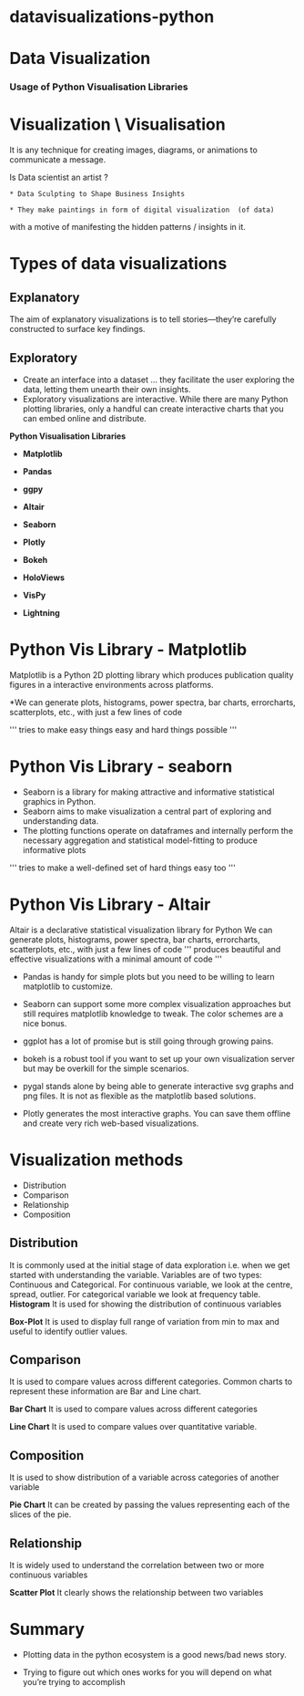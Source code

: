 # datavisualizations-python

# Data Visualization 
### Usage of Python Visualisation Libraries

# Visualization \ Visualisation

It is any technique for creating images, diagrams, or animations to communicate a message.

Is Data scientist an artist ?

	* Data Sculpting to Shape Business Insights
	
	* They make paintings in form of digital visualization  (of data) 
   with a motive of manifesting  the hidden patterns / insights in it.
	
# Types of data visualizations
## Explanatory
The aim of explanatory visualizations is to tell stories—they’re carefully constructed to surface key findings.

## Exploratory
* Create an interface into a dataset … they facilitate the user exploring the data, letting them unearth their own insights.
* Exploratory visualizations are interactive. While there are many Python plotting libraries, only a handful can create interactive charts that you can embed online and distribute. 

**Python Visualisation Libraries**

   * **Matplotlib** 
   
   * **Pandas**
   
   * **ggpy** 
   
   * **Altair** 
   
   * **Seaborn** 
   
   * **Plotly** 
   
   * **Bokeh** 
   
   * **HoloViews** 
   
   * **VisPy** 
   
   * **Lightning**

# Python Vis Library - Matplotlib 
Matplotlib is a Python 2D plotting library which produces publication quality figures in a interactive environments across platforms.

*We can generate plots, histograms, power spectra, bar charts, errorcharts, scatterplots, etc., with just a few lines of code

'''
tries to make easy things easy and 
 hard things possible
'''
 
# Python Vis Library - seaborn
* Seaborn is a library for making attractive and informative statistical graphics in Python.
* Seaborn aims to make visualization a central part of exploring and understanding data.
* The plotting functions operate on dataframes and internally perform the necessary aggregation and  statistical model-fitting to produce informative plots

'''
tries to make a well-defined set of 
 hard things easy too
'''

# Python Vis Library - Altair
Altair is a declarative statistical visualization library for Python
We can generate plots, histograms, power spectra, bar charts, errorcharts, scatterplots, etc., with just a few lines of code
'''
produces beautiful and effective visualizations with a minimal amount of code
'''

* Pandas is handy for simple plots but you need to be willing to learn matplotlib to customize.

* Seaborn can support some more complex visualization approaches but still requires matplotlib knowledge to tweak. The color schemes are a nice bonus.

* ggplot has a lot of promise but is still going through growing pains.

* bokeh is a robust tool if you want to set up your own visualization server but may be overkill for the simple scenarios.

* pygal stands alone by being able to generate interactive svg graphs and png files. It is not as flexible as the matplotlib based solutions.

* Plotly generates the most interactive graphs. You can save them offline and create very rich web-based visualizations.

# Visualization methods
* Distribution
* Comparison
* Relationship
* Composition

## Distribution
It is commonly used at the initial stage of data exploration i.e. when we get started with understanding the variable. Variables are of two types: Continuous and Categorical. For continuous variable, we look at the centre, spread, outlier. For categorical variable we look at frequency table.
**Histogram**
It is used for showing the distribution of continuous variables

**Box-Plot**
It is used to display full range of variation from min to max and useful to identify outlier values.

## Comparison
It is used to compare values across different categories.
Common charts to represent these information are Bar and Line chart.

**Bar Chart**
It is used to compare values across different categories

**Line Chart**
It is used to compare values over quantitative variable.

## Composition
It is used to show distribution of a variable across categories of another variable

**Pie Chart**
It can be created by passing the values representing each of the slices of the pie.

## Relationship
It is widely used to understand the correlation between two or more continuous variables

**Scatter Plot**
It clearly shows the relationship between two variables

# Summary
* Plotting data in the python ecosystem is a good news/bad news story.

* Trying to figure out which ones works for you will depend on what you’re trying to accomplish
